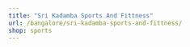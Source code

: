 ```yaml
---
title: "Sri Kadamba Sports And Fittness"
url: /bangalore/sri-kadamba-sports-and-fittness/
shop: sports
---
```

